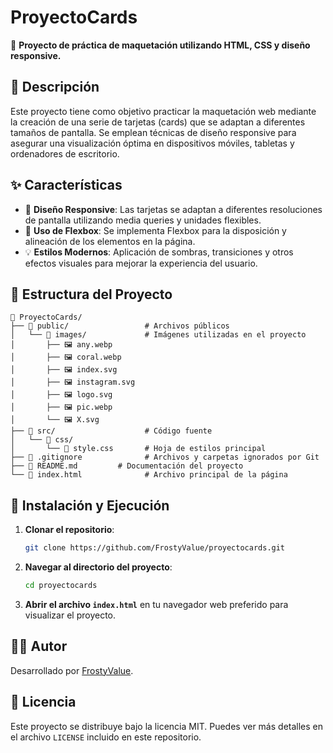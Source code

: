 # ProyectoCards

🚀 **Proyecto de práctica de maquetación utilizando HTML, CSS y diseño responsive.**

## 📖 Descripción

Este proyecto tiene como objetivo practicar la maquetación web mediante la creación de una serie de tarjetas (cards) que se adaptan a diferentes tamaños de pantalla. Se emplean técnicas de diseño responsive para asegurar una visualización óptima en dispositivos móviles, tabletas y ordenadores de escritorio.

## ✨ Características

- 📱 **Diseño Responsive**: Las tarjetas se adaptan a diferentes resoluciones de pantalla utilizando media queries y unidades flexibles.
- 🎨 **Uso de Flexbox**: Se implementa Flexbox para la disposición y alineación de los elementos en la página.
- 💡 **Estilos Modernos**: Aplicación de sombras, transiciones y otros efectos visuales para mejorar la experiencia del usuario.

## 📂 Estructura del Proyecto

```plaintext
📁 ProyectoCards/
├── 📁 public/                 # Archivos públicos
│   └── 📁 images/             # Imágenes utilizadas en el proyecto
│       ├── 🖼️ any.webp
│       ├── 🖼️ coral.webp
│       ├── 🖼️ index.svg
│       ├── 🖼️ instagram.svg
│       ├── 🖼️ logo.svg
│       ├── 🖼️ pic.webp
│       └── 🖼️ X.svg
├── 📁 src/                    # Código fuente
│   └── 📁 css/
│       └── 🎨 style.css       # Hoja de estilos principal
├── 📄 .gitignore              # Archivos y carpetas ignorados por Git
├── 📄 README.md         # Documentación del proyecto
└── 📄 index.html              # Archivo principal de la página
```

## 🚀 Instalación y Ejecución

1. **Clonar el repositorio**:

   ```bash
   git clone https://github.com/FrostyValue/proyectocards.git
   ```

2. **Navegar al directorio del proyecto**:

   ```bash
   cd proyectocards
   ```

3. **Abrir el archivo `index.html`** en tu navegador web preferido para visualizar el proyecto.

## 👨‍💻 Autor

Desarrollado por [FrostyValue](https://github.com/FrostyValue).

## 📜 Licencia

Este proyecto se distribuye bajo la licencia MIT. Puedes ver más detalles en el archivo `LICENSE` incluido en este repositorio.

